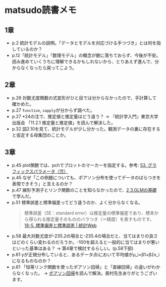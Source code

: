 # matsudo読書メモ

## 1章

* p.2 統計モデルの説明。「データとモデルを対応づける手つづき」とは何を指しているのか？
* p.12「統計モデル」「数理モデル」の概念が腑に落ちておらず、今後が不安。読み進めていくうちに理解できるかもしれないから、とりあえず進んで、分からなくなったら戻ってこよう。

## 2章

* p.26 対数尤度関数の式変形がひと目では分からなかったので、手計算して確かめた。
* p.27 `function`, `sapply`が分からず調べた。
* p.27 *24の注で、推定値と推定量はどう違う？ → 『統計学入門』東京大学出版会 「11.2.1 推定量と推定値」を読んで解決した。
* p.32 図2.10を見て、統計モデルが少し分かった。観測データの裏に存在すると仮定する母集団のことか。

## 3章

* p.45 plot関数では、pchでプロットのマーカーを指定する。参考: [53. グラフィックスパラメータ（弐）](http://cse.naro.affrc.go.jp/takezawa/r-tips/r/53.html)
* p.45 なぜ「この例題についても、ポアソン分布を使ってデータのばらつきを表現できそう」と言えるのか？
* p.47 線形予測子とリンク関数のことを知らなかったので、[2 3.GLMの基礎](https://www.slideshare.net/logics-of-blue/2-3glm)で学んだ。
* p.51 標準誤差と標準偏差ってどう違うのか、よく分からなくなる。
    > 標準誤差（SE：standard error）は推定量の標準偏差であり、標本から得られる推定量そのもののバラつき（＝精度）を表すものです。
    [18-5. 標準偏差と標準誤差 | 統計Web](https://bellcurve.jp/statistics/course/8616.html#:~:text=%E6%A8%99%E6%BA%96%E8%AA%A4%E5%B7%AE%E3%81%AF%E3%80%81%E4%B8%80%E8%88%AC%E7%9A%84,%E6%A5%B5%E9%99%90%E5%AE%9A%E7%90%86%E3%82%92%E4%BD%BF%E3%81%84%E3%81%BE%E3%81%99%E3%80%82&text=%E3%82%92%E7%94%A8%E3%81%84%E3%82%8B%E3%81%93%E3%81%A8%E3%81%8B%E3%82%89%E3%80%81%E6%A8%99%E6%9C%AC,%E5%BC%8F%E3%81%8B%E3%82%89%E8%A8%88%E7%AE%97%E3%81%A7%E3%81%8D%E3%81%BE%E3%81%99%E3%80%82)
* p.58 最大対数尤度が-235.2の場合と-235.4の場合だと、当てはまりの良さはどのくらい変わるのだろうか。-100を超えると一般的に当てはまりが悪いといった基準はある？ → 第4章で検討するらしい。(p.58下部)
* p.61 yが正規分布していると、あるデータ点iにおいて平均値がμ_i=β1+β2x_iになるものなのか？
* p.61 「恒等リンク関数を使ったポアソン回帰」と「直線回帰」の違いがわからなくなった。 → [ポアソン回帰](https://oku.edu.mie-u.ac.jp/~okumura/stat/poisson_regression.html)を読んで解決。奥村先生ありがとうございます。
